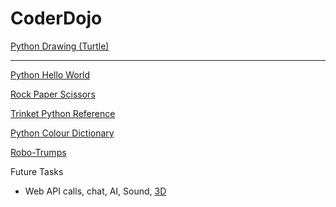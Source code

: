 # CoderDojo

[Python Drawing (Turtle)](https://hourofpython.trinket.io/a-visual-introduction-to-python#/welcome/an-hour-of-code)


------------

[Python Hello World](https://projects.raspberrypi.org/en/projects/about-me)

[Rock Paper Scissors](https://projects.raspberrypi.org/en/projects/rock-paper-scissors)



[Trinket Python Reference](https://trinket.io/docs/python)

[Python Colour Dictionary](https://projects.raspberrypi.org/en/projects/colourful-creations)

[Robo-Trumps](https://projects.raspberrypi.org/en/projects/robo-trumps)



Future Tasks
- Web API calls, chat, AI, Sound, [3D](https://dojo3d.webprofusion.com/)
